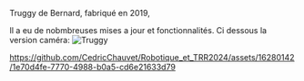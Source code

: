  Truggy de Bernard, fabriqué en 2019,
 
 Il a eu de nobmbreuses mises a jour et fonctionnalités.
 Ci dessous la version caméra:
![Truggy](https://github.com/CedricChauvet/Robotique_et_TRR2024/assets/16280142/e587798a-a27f-499b-869e-5c0e25686b6e)


https://github.com/CedricChauvet/Robotique_et_TRR2024/assets/16280142/1e70d4fe-7770-4988-b0a5-cd6e21633d79

